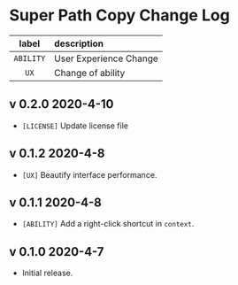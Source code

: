 # **Super Path Copy Change Log**

|   label   | description            |
| :-------: | :--------------------- |
| `ABILITY` | User Experience Change |
|   `UX`    | Change of ability      |

## v 0.2.0 2020-4-10

- `[LICENSE]` Update license file

## v 0.1.2 2020-4-8

- `[UX]` Beautify interface performance.

## v 0.1.1 2020-4-8

- `[ABILITY]` Add a right-click shortcut in `context`.

## v 0.1.0 2020-4-7

- Initial release.